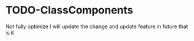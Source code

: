 # TODO-ClassComponents
Not  fully optimize I will update the change and update feature in  future that is it 
